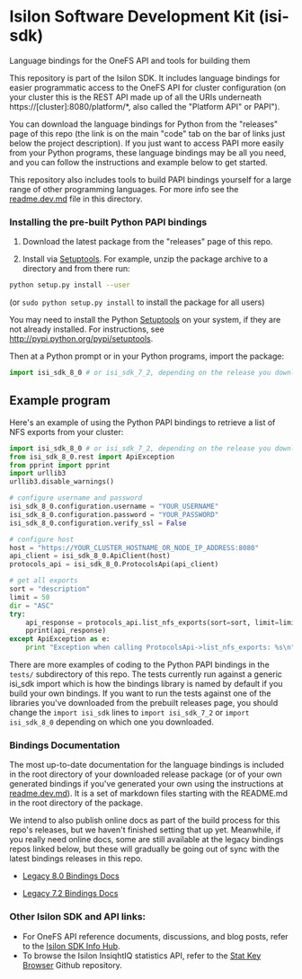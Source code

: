 # Isilon Software Development Kit (isi-sdk)
Language bindings for the OneFS API and tools for building them

This repository is part of the Isilon SDK.  It includes language bindings for easier programmatic access to the OneFS API for cluster configuration (on your cluster this is the REST API made up of all the URIs underneath https://[cluster]:8080/platform/*, also called the "Platform API" or PAPI").

You can download the language bindings for Python from the "releases" page of this repo (the link is on the main "code" tab on the bar of links just below the project description).  If you just want to access PAPI more easily from your Python programs, these language bindings may be all you need, and you can follow the instructions and example below to get started.

This repository also includes tools to build PAPI bindings yourself for a large range of other programming languages.  For more info see the [readme.dev.md](readme.dev.md) file in this directory.

### Installing the pre-built Python PAPI bindings

1. Download the latest package from the "releases" page of this repo.

2. Install via [Setuptools](http://pypi.python.org/pypi/setuptools).  For example, unzip the package archive to a directory and from there run:

```sh
python setup.py install --user
```
(or `sudo python setup.py install` to install the package for all users)

You may need to install the Python [Setuptools](http://pypi.python.org/pypi/setuptools) on your system, if they are not already installed. For instructions, see http://pypi.python.org/pypi/setuptools.

Then at a Python prompt or in your Python programs, import the package:
```python
import isi_sdk_8_0 # or isi_sdk_7_2, depending on the release you downloaded
```

## Example program

Here's an example of using the Python PAPI bindings to retrieve a list of NFS exports from your cluster:

```python
import isi_sdk_8_0 # or isi_sdk_7_2, depending on the release you downloaded
from isi_sdk_8_0.rest import ApiException
from pprint import pprint
import urllib3
urllib3.disable_warnings()

# configure username and password
isi_sdk_8_0.configuration.username = "YOUR_USERNAME"
isi_sdk_8_0.configuration.password = "YOUR_PASSWORD"
isi_sdk_8_0.configuration.verify_ssl = False

# configure host
host = "https://YOUR_CLUSTER_HOSTNAME_OR_NODE_IP_ADDRESS:8080"
api_client = isi_sdk_8_0.ApiClient(host)
protocols_api = isi_sdk_8_0.ProtocolsApi(api_client)

# get all exports
sort = "description"
limit = 50
dir = "ASC"
try: 
    api_response = protocols_api.list_nfs_exports(sort=sort, limit=limit, dir=dir)
    pprint(api_response)
except ApiException as e:
    print "Exception when calling ProtocolsApi->list_nfs_exports: %s\n" % e
```

There are more examples of coding to the Python PAPI bindings in the `tests/` subdirectory of this repo.  The tests currently run against a generic isi_sdk import which is how the bindings library is named by default if you build your own bindings.  If you want to run the tests against one of the libraries you've downloaded from the prebuilt releases page, you should change the `import isi_sdk` lines to `import isi_sdk_7_2` or `import isi_sdk_8_0` depending on which one you downloaded.

### Bindings Documentation

The most up-to-date documentation for the language bindings is included in the root directory of your downloaded release package (or of your own generated bindings if you've generated your own using the instructions at [readme.dev.md](readme.dev.md)).  It is a set of markdown files starting with the README.md in the root directory of the package.

We intend to also publish online docs as part of the build process for this repo's releases, but we haven't finished setting that up yet.  Meanwhile, if you really need online docs, some are still available at the legacy bindings repos linked below, but these will gradually be going out of sync with the latest bindings releases in this repo.

- [Legacy 8.0 Bindings Docs](https://github.com/Isilon/isilon_sdk_8_0_python)

- [Legacy 7.2 Bindings Docs](https://github.com/Isilon/isilon_sdk_7_2_python)

### Other Isilon SDK and API links:

* For OneFS API reference documents, discussions, and blog posts, refer to the [Isilon SDK Info Hub](https://community.emc.com/docs/DOC-48273).
* To browse the Isilon InsiqhtIQ statistics API, refer to the [Stat Key Browser](https://github.com/isilon/isilon_stat_browser.git) Github repository.


